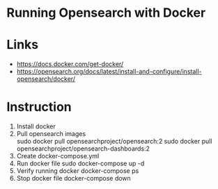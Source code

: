 # Running Opensearch with Docker  

# Links
- https://docs.docker.com/get-docker/ 
- https://opensearch.org/docs/latest/install-and-configure/install-opensearch/docker/


# Instruction 

1. Install docker 
2. Pull opensearch images  
    sudo docker pull opensearchproject/opensearch:2
    sudo docker pull opensearchproject/opensearch-dashboards:2
3. Create docker-compose.yml
4. Run docker file 
    sudo docker-compose up -d
5. Verify running docker 
    docker-compose ps
6. Stop docker file 
    docker-compose down
